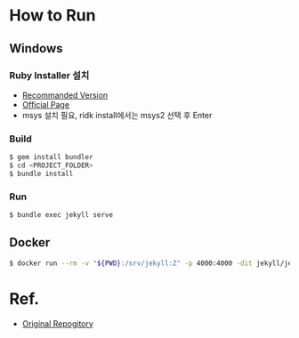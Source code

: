 # How to Run

## Windows
### Ruby Installer 설치
- [Recommanded Version](https://github.com/oneclick/rubyinstaller2/releases/download/RubyInstaller-3.2.2-1/rubyinstaller-devkit-3.2.2-1-x64.exe)
- [Official Page](https://rubyinstaller.org/downloads/)
- msys 설치 필요, ridk install에서는 msys2 선택 후 Enter

### Build
```bash
$ gem install bundler
$ cd <PROJECT_FOLDER>
$ bundle install
```

### Run
```bash
$ bundle exec jekyll serve
```

## Docker
```bash
$ docker run --rm -v "${PWD}:/srv/jekyll:Z" -p 4000:4000 -dit jekyll/jekyll jekyll serve --force_polling
```

# Ref.
- [Original Repogitory](https://github.com/aksakalli/jekyll-doc-theme)